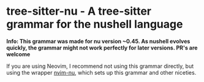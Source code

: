 # tree-sitter-nu - A tree-sitter grammar for the nushell language

**Info: This grammar was made for nu version ~0.45. As nushell evolves quickly, the grammar might not work perfectly for later versions. PR's are welcome**

If you are using Neovim, I recommend not using this grammar directly, but using the wrapper [nvim-nu](https://github.com/lhKipp/nvim-nu), which sets up this grammar and other niceties.
